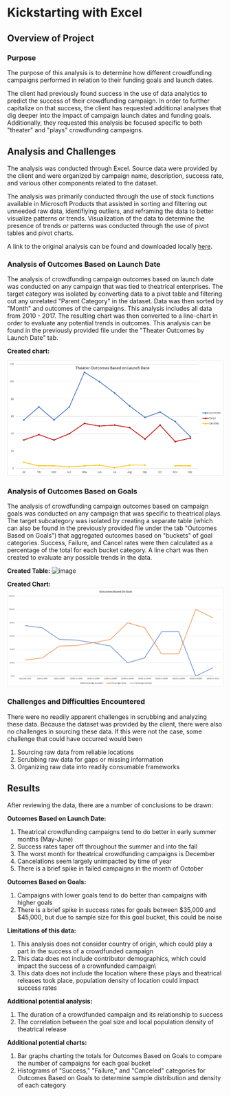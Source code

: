 # Kickstarting with Excel

## Overview of Project

### Purpose
The purpose of this analysis is to determine how different crowdfunding campaigns performed in relation to their funding goals and launch dates. 

The client had previously found success in the use of data analytics to predict the success of their crowdfunding campaign. In order to further capitalize on that success, the client has requested additional analyses that dig deeper into the impact of campaign launch dates and funding goals. Additionally, they requested this analysis be focused specific to both "theater" and "plays" crowdfunding campaigns.

## Analysis and Challenges

The analysis was conducted through Excel. Source data were provided by the client and were organized by campaign name, description, success rate, and various other components related to the dataset. 

The analysis was primarily conducted through the use of stock functions available in Microsoft Products that assisted in sorting and filtering out unneeded raw data, identifiying outliers, and reframing the data to better visualize patterns or trends. Visualization of the data to determine the presence of trends or patterns was conducted through the use of pivot tables and pivot charts.

A link to the original analysis can be found and downloaded locally [here](https://github.com/sever1sd/kickstarter_analysis/blob/main/Kickstarter_Challenge.xlsx).

### Analysis of Outcomes Based on Launch Date

The analysis of crowdfunding campaign outcomes based on launch date was conducted on any campaign that was tied to theatrical enterprises. The target category was isolated by converting data to a pivot table and filtering out any unrelated "Parent Category" in the dataset. Data was then sorted by "Month" and outcomes of the campaigns. This analysis includes all data from 2010 - 2017. The resulting chart was then converted to a line-chart in order to evaluate any potential trends in outcomes. This analysis can be found in the previously provided file under the "Theater Outcomes by Launch Date" tab.

**Created chart:**

![alt text](https://github.com/sever1sd/kickstarter_analysis/blob/main/Resources/Theater_Outcomes_vs_Launch.png)


### Analysis of Outcomes Based on Goals

The analysis of crowdfunding campaign outcomes based on campaign goals was conducted on any campaign that was specific to theatrical plays. The target subcategory was isolated by creating a separate table (which can also be found in the previously provided file under the tab "Outcomes Based on Goals") that aggregated outcomes based on "buckets" of goal categories. Success, Failure, and Cancel rates were then calculated as a percentage of the total for each bucket category. A line chart was then created to evaluate any possible trends in the data.

**Created Table:**
![image](https://user-images.githubusercontent.com/98677283/159126217-8834d27d-49e7-46ac-942d-c5cdae71fb03.png)

**Created Chart:**
![alt text](https://github.com/sever1sd/kickstarter_analysis/blob/main/Resources/Outcomes_vs_Goals.png)

### Challenges and Difficulties Encountered

There were no readily apparent challenges in scrubbing and analyzing these data. Because the dataset was provided by the client, there were also no challenges in sourcing these data. If this were not the case, some challenge that could have occurred would been

1. Sourcing raw data from reliable locations
2. Scrubbing raw data for gaps or missing information
3. Organizing raw data into readily consumable frameworks

## Results
 After reviewing the data, there are a number of conclusions to be drawn:
 
 **Outcomes Based on Launch Date:**
 1. Theatrical crowdfunding campaigns tend to do better in early summer months (May-June)
 2. Success rates taper off throughout the summer and into the fall
 3. The worst month for theatrical crowdfunding campaigns is December
 4. Cancelations seem largely unimpacted by time of year
 5. There is a brief spike in failed campaigns in the month of October
 
 **Outcomes Based on Goals:**
 1. Campaigns with lower goals tend to do better than campaigns with higher goals
 2. There is a brief spike in success rates for goals between $35,000 and $45,000, but due to sample size for this goal bucket, this could be noise
 

**Limitations of this data:**
1. This analysis does not consider country of origin, which could play a part in the success of a crowdfunded campaign
2. This data does not include contributor demographics, which could impact the success of a crownfunded campaign\
3. This data does not include the location where these plays and theatrical releases took place, population density of location could impact success rates

**Additional potential analysis:**
1. The duration of a crowdfunded campaign and its relationship to success
2. The correlation between the goal size and local population density of theatrical release

**Additional potential charts:**
1. Bar graphs charting the totals for Outcomes Based on Goals to compare the number of campaigns for each goal bucket
2. Histograms of "Success," "Failure," and "Canceled" categories for Outcomes Based on Goals to determine sample distribution and density of each category
